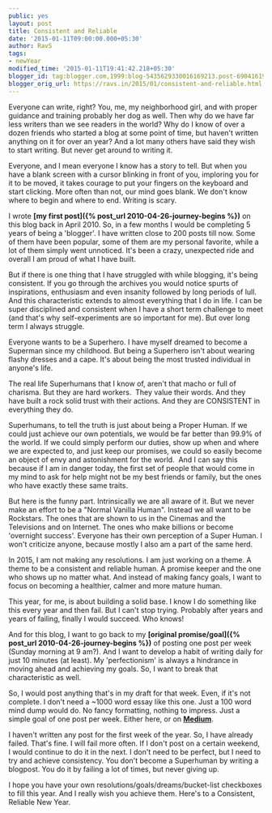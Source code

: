 ```yaml
---
public: yes
layout: post
title: Consistent and Reliable
date: '2015-01-11T09:00:00.000+05:30'
author: RavS
tags:
- newYear
modified_time: '2015-01-11T19:41:42.218+05:30'
blogger_id: tag:blogger.com,1999:blog-5435629330016169213.post-6904161946866705407
blogger_orig_url: https://ravs.in/2015/01/consistent-and-reliable.html
---
```


Everyone can write, right? You, me, my neighborhood girl, and with proper guidance and training probably her dog as well. Then why do we have far less writers than we see readers in the world? Why do I know of over a dozen friends who started a blog at some point of time, but haven't written anything on it for over an year? And a lot many others have said they wish to start writing. But never get around to writing it. 

Everyone, and I mean everyone I know has a story to tell. But when you have a blank screen with a cursor blinking in front of you, imploring you for it to be moved, it takes courage to put your fingers on the keyboard and start clicking. More often than not, our mind goes blank. We don't know where to begin and where to end. Writing is scary. 

I wrote **[my first post]({% post_url 2010-04-26-journey-begins %})** on this blog back in April 2010. So, in a few months I would be completing 5 years of being a 'blogger'. I have written close to 200 posts till now. Some of them have been popular, some of them are my personal favorite, while a lot of them simply went unnoticed. It's been a crazy, unexpected ride and overall I am proud of what I have built. 

But if there is one thing that I have struggled with while blogging, it's being consistent. If you go through the archives you would notice spurts of inspirations, enthusiasm and even insanity followed by long periods of lull. And this characteristic extends to almost everything that I do in life. I can be super disciplined and consistent when I have a short term challenge to meet (and that's why self-experiments are so important for me). But over long term I always struggle. 

Everyone wants to be a Superhero. I have myself dreamed to become a Superman since my childhood. But being a Superhero isn't about wearing flashy dresses and a cape. It's about being the most trusted individual in anyone's life. 

The real life Superhumans that I know of, aren't that macho or full of charisma. But they are hard workers.  They value their words. And they have built a rock solid trust with their actions. And they are CONSISTENT in everything they do.

Superhumans, to tell the truth is just about being a Proper Human. If we could just achieve our own potentials, we would be far better than 99.9% of the world. If we could simply perform our duties, show up when and where we are expected to, and just keep our promises, we could so easily become an object of envy and astonishment for the world.  And I can say this because if I am in danger today, the first set of people that would come in my mind to ask for help might not be my best friends or family, but the ones who have exactly these same traits. 

But here is the funny part. Intrinsically we are all aware of it. But we never make an effort to be a "Normal Vanilla Human". Instead we all want to be Rockstars. The ones that are shown to us in the Cinemas and the Televisions and on Internet. The ones who make billions or become 'overnight success'. Everyone has their own perception of a Super Human. I won't criticize anyone, because mostly I also am a part of the same herd. 

In 2015, I am not making any resolutions. I am just working on a theme. A theme to be a consistent and reliable human. A promise keeper and the one who shows up no matter what. And instead of making fancy goals, I want to focus on becoming a healthier, calmer and more mature human. 

This year, for me, is about building a solid base. I know I do something like this every year and then fail. But I can't stop trying. Probably after years and years of failing, finally I would succeed. Who knows!

And for this blog, I want to go back to my **[original promise/goal]({% post_url 2010-04-26-journey-begins %})** of posting one post per week (Sunday morning at 9 am?). And I want to develop a habit of writing daily for just 10 minutes (at least). My 'perfectionism' is always a hindrance in moving ahead and achieving my goals. So, I want to break that characteristic as well. 

So, I would post anything that's in my draft for that week. Even, if it's not complete. I don't need a ~1000 word essay like this one. Just a 100 word mind dump would do. No fancy formatting, nothing to impress. Just a simple goal of one post per week. Either here, or on **[Medium](https://medium.com/@twitRSH)**. 

I haven't written any post for the first week of the year. So, I have already failed. That's fine. I will fail more often. If I don't post on a certain weekend, I would continue to do it in the next. I don't need to be perfect, but I need to try and achieve consistency. You don't become a Superhuman by writing a blogpost. You do it by failing a lot of times, but never giving up. 

I hope you have your own resolutions/goals/dreams/bucket-list checkboxes to fill this year. And I really wish you achieve them. Here's to a Consistent, Reliable New Year.
